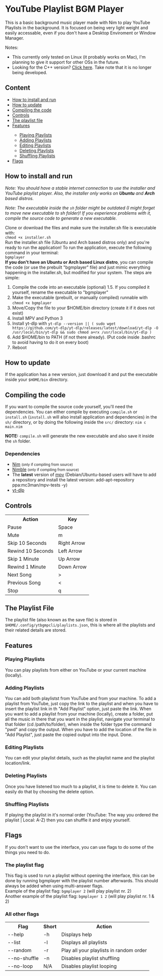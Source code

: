 # YouTube Playlist BGM Player

This is a basic background music player made with Nim to play YouTube Playlists in the background. It is focused on being very light weight and easily accessable, even if you don't have a Desktop Enviroment or Window Manager.

Notes:

<ul>
    <!-- it may have Mac support, but I don't have a Mac to test it on -->
    <li>This currently only tested on Linux (it probably works on Mac), I'm planning to give it support for other OSs in the future.</li>
    <li>Looking for the C++ version? <a href="https://github.com/WeebNetsu/yt-playlist-bgm-player/tree/cpp" target="_blank">Click here</a>. Take note that it is no longer being developed.</li>
</ul>

## Content

<ul>
    <li><a href="#howToRun">How to install and run</a></li>
    <li><a href="#howToUpdate">How to update</a></li>
    <li><a href="#compilingTheCode">Compiling the code</a></li>
    <li><a href="#controls">Controls</a></li>
    <li><a href="#thePlaylistFile">The playlist file</a></li>
    <li><a href="#features">Features</a></li>
    <ul>
        <li><a href="#playingPlaylists">Playing Playlists</a></li>
        <li><a href="#addingPlaylists">Adding Playlists</a></li>
        <li><a href="#editingPlaylists">Editing Playlists</a></li>
        <li><a href="#deletingPlaylists">Deleting Playlists</a></li>
        <li><a href="#shufflingPlaylists">Shuffling Playlists</a></li>
    </ul>
    <li><a href="#flags">Flags</a></li>
</ul>

<span id="howToRun"></span>

## How to install and run

_Note: You should have a stable internet connection to use the installer and YouTube playlist player. Also, the installer only works on **Ubuntu** and **Arch** based distros._

_Note: The executable inside the `sh` folder might be outdated (I might forget to move new executable to sh folder)! If you experience problems with it, compile the source code to generate a new executable._

Clone or download the files and make sure the installer.sh file is executable with:<br>
`chmod +x installer.sh`<br>
Run the installer.sh file (Ubuntu and Arch based distros only) and you're ready to run the application! To run the application, execute the following command in your terminal:<br>`bgmplayer`<br>
**If you don't have an Ubuntu or Arch based Linux distro**, you can compile the code (or use the prebuilt "bgmplayer" file) and just mimic everything happening in the installer.sh, but modified for your system. The steps are simple:

1. Compile the code into an executable (optional)
   1.5. If you compiled it yourself, rename the executable to "bgmplayer"
2. Make the executable (prebuilt, or manually compiled) runnable with `chmod +x bgmplayer`
3. Move/Copy the file to your $HOME/bin directory (create it if it does not exist)
4. Install MPV and Python 3
5. Install yt-dlp with `yt-dlp --version || ( sudo wget https://github.com/yt-dlp/yt-dlp/releases/latest/download/yt-dlp -O /usr/local/bin/yt-dlp && sudo chmod a+rx /usr/local/bin/yt-dlp )`
6. Add $HOME/bin to PATH (if not there already). (Put code inside .bashrc to avoid having to do it on every boot)
7. Reboot

<span id="howToUpdate"></span>

## How to update

If the application has a new version, just download it and put the executable inside your `$HOME/bin` directory.

<span id="compilingTheCode"></span>

## Compiling the code

If you want to compile the source code yourself, you'll need the dependencies. You can either compile by executing `compile.sh` or `install.sh` (`install.sh` will also install application and dependencies) in the `sh/` directory, or by doing the following inside the `src/` directory: `nim c main.nim`

**NOTE:** `compile.sh` will generate the new executable and also save it inside the `sh` folder.

<span id="dependencies"></span>

### Dependencies

<ul>
<li><a href="https://nim-lang.org" target="_blank">Nim</a> <small>(only if compiling from source)</small></li>
<li><a href="https://github.com/nim-lang/nimble" target="_blank">Nimble</a> <small>(only if compiling from source)</small></li>
<li>The <b>latest</b> version of <a href="https://mpv.io/installation/" target="_blank">mpv</a> (Debian/Ubuntu-based users will have to add a repository and install the latest version: add-apt-repository ppa:mc3man/mpv-tests -y)</li>
<!-- less - because I don't know how to replicate it with C++ yet -->
<li><a href="https://github.com/yt-dlp/yt-dlp" target="_blank">yt-dlp</a></li>
</ul>

<span id="controls"></span>

## Controls

<table>
    <tr>
        <th>Action</th>
        <th>Key</th>
    </tr>
    <tr>
        <td>Pause</td>
        <td>Space</td>
    </tr>
    <tr>
        <td>Mute</td>
        <td>m</td>
    </tr>
    <tr>
        <td>Skip 10 Seconds</td>
        <td>Right Arrow</td>
    </tr>
    <tr>
        <td>Rewind 10 Seconds</td>
        <td>Left Arrow</td>
    </tr>
    <tr>
        <td>Skip 1 Minute</td>
        <td>Up Arrow</td>
    </tr>
    <tr>
        <td>Rewind 1 Minute</td>
        <td>Down Arrow</td>
    </tr>
    <tr>
        <td>Next Song</td>
        <td>></td>
    </tr>
    <tr>
        <td>Previous Song</td>
        <td><</td>
    </tr>
    <tr>
        <td>Stop</td>
        <td>q</td>
    </tr>
</table>

<span id="thePlaylistFile"></span>

## The Playlist File

The playlist file (also known as the save file) is stored in `$HOME/.config/ytbgmpcli/playlists.json`, this is where all the playlists and their related details are stored.

<span id="features"></span>

## Features

<span id="playingPlaylists"></span>

### Playing Playlists

You can play playlists from either on YouTube or your current machine (locally).

<span id="addingPlaylists"></span>

### Adding Playlists

You can add both playlistst from YouTube and from your machine. To add a playlist from YouTube, just copy the link to the playlist and when you have to insert the playlist link in th "Add Playlist" option, just paste the link. When you want to add a playlist from your machine (locally), create a folder, put all the music in there that you want in the playlist, navigate your terminal to that folder (cd /path/to/folder), when inside the folder type the command "pwd" and copy the output. When you have to add the location of the file in "Add Playlist", just paste the copied output into the input. Done.

<span id="editingPlaylists"></span>

### Editing Playlists

You can edit your playlist details, such as the playlist name and the playlist location/link.

<span id="deletingPlaylists"></span>

### Deleting Playlists

Once you have listened too much to a playlist, it is time to delete it. You can easily do that by choosing the delete option.

<span id="shufflingPlaylists"></span>

### Shuffling Playlists

If playing the playlist in it's normal order (YouTube: The way you ordered the playlist | Local: A-Z) then you can shuffle it and enjoy yourself.

<span id="flags"></span>

## Flags

If you don't want to use the interface, you can use flags to do some of the things you need to do.

<span id="thePlaylistFlag"></span>

### The playlist flag

This flag is used to run a playlist without opening the interface, this can be done by running bgmplayer with the playlist number afterwards. This should always be added when using multi-answer flags.<br>Example of the playlist flag: <code>bgmplayer 2</code> (will play playlist nr. 2)<br>Another example of the playlist flag: <code>bgmplayer 1 2</code> (will play playlist nr. 1 & 2)

### All other flags

<table>
    <tr>
        <th>Flag</th>
        <th>Short</th>
        <th>Action</th>
    </tr>
    <tr>
        <td>--help</td>
          <td>-h</td>
        <td>Displays help</td>
    </tr>
    <tr>
        <td>--list</td>
          <td>-l</td>
        <td>Displays all playlists</td>
    </tr>
    <tr>
        <td>--random</td>
          <td>-r</td>
        <td>Play all your playlists in random order</td>
    </tr>
    <tr>
        <td>--no-shuffle</td>
        <td>-n</td>
        <td>Disables playlist shuffling</td>
    </tr>
    <tr>
        <td>--no-loop</td>
        <td>N/A</td>
        <td>Disables playlist looping</td>
    </tr>
</table>
